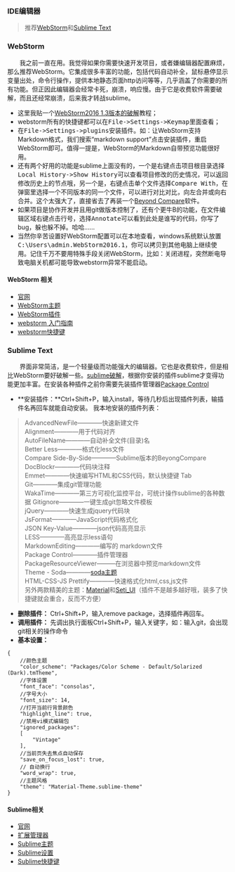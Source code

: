 ### IDE编辑器
> 推荐[WebStorm](https://www.jetbrains.com/webstorm/)和[Sublime Text](https://www.sublimetext.com/)

### WebStorm
&emsp;&emsp;我之前一直在用。我觉得如果你需要快速开发项目，或者嫌编辑器配置麻烦，那么推荐WebStorm。它集成很多丰富的功能，包括代码自动补全，鼠标悬停显示变量出处，命令行操作，提供本地静态页面http访问等等，几乎涵盖了你需要的所有功能。但正因此编辑器会经常卡死，崩溃，响应慢。由于它是收费软件需要破解，而且还经常崩溃，后来我才转战sublime。

- 这里我贴一个[WebStorm2016 1.3版本的破解](http://www.jianshu.com/p/c5f7ab33add0)教程；
- webstorm所有的快捷键都可以在<kbd>File->Settings->Keymap</kbd>里面查看；
- 在<kbd>File->Settings->plugins</kbd>安装插件。如：让WebStorm支持Markdown格式，我们搜索“markdown support”点击安装插件，重启WebStorm即可。值得一提是，WebStorm的Markdown自带预览功能很好用。
- 还有两个好用的功能是sublime上面没有的，一个是右键点击项目根目录选择<kbd>Local History->Show History</kbd>可以查看项目修改的历史情况，可以返回修改历史上的节点哦，另一个是，右键点击单个文件选择<kbd>Compare With</kbd>，在弹窗里选择一个不同版本的同一个文件，可以进行对比对比，向左合并或向右合并。这个太强大了，直接省去了再装一个[Beyond Compare](http://www.beyondcompare.cc/xiazai.html)软件。
- 如果项目是协作开发并且用git做版本控制了，还有个更牛B的功能，在文件编辑区域右键点击行号，选择<kbd>Annotate</kbd>可以看到此处是谁写的代码，你写了bug，躲也躲不掉。哈哈……
- 当然你辛苦设置好WebStorm配置可以在本地查看，windows系统默认放置<kbd>C:\Users\admin\.WebStorm2016.1</kbd>，你可以拷贝到其他电脑上继续使用。记住千万不要用特殊手段关闭WebStorm，比如：关闭进程，突然断电导致电脑关机都可能导致webstorm异常不能启动。
#### WebStorm 相关
- [官网](https://www.jetbrains.com/webstorm/)
- [WebStorm主题](http://www.webstormthemes.com/)
- [WebStorm插件](https://plugins.jetbrains.com/webstorm)
- [webstorm 入门指南](http://book.apebook.org/minghe/webstorm/index.html)
- [webstorm快捷键](http://www.jianshu.com/p/7229aff1ae74)

### Sublime Text
&emsp;&emsp;界面非常简洁，是一个轻量级而功能强大的编辑器。它也是收费软件，但是相比WebStorm要好破解一些。[sublime破解](http://www.jianshu.com/p/04e1b65dd2c0)，根据你安装的插件sublime才变得功能更加丰富。在安装各种插件之前你需要先装插件管理器[Package Control](https://packagecontrol.io/installation)

- **安装插件：**Ctrl+Shift+P，输入install，等待几秒后出现插件列表，输插件名再回车就能自动安装。
我本地安装的插件列表：
> AdvancedNewFile————快速新建文件<br>
> Alignment————用于代码对齐<br>
> AutoFileName————自动补全文件(目录)名<br>
> Better Less————格式化less文件<br>
> Compare Side-By-Side————Sublime版本的BeyongCompare<br>
> DocBlockr————代码块注释<br>
> Emmet————快速编写HTML和CSS代码，默认快捷键 Tab<br>
> Git————集成git管理功能<br>
> WakaTime————第三方可视化监控平台，可统计操作sublime的各种数据
> Gitignore————一键生成git忽略文件模板<br>
> jQuery————快速生成jquery代码块<br>
> JsFormat————JavaScript代码格式化<br>
> JSON Key-Value————json代码高亮显示<br>
> LESS————高亮显示less语句<br>
> MarkdownEditing————编写的 markdown文件<br>
> Package Control————插件管理器<br>
> PackageResourceViewer———在浏览器中预览markdown文件<br>
> Theme - Soda————[soda主题](http://buymeasoda.github.io/soda-theme/)<br>
> HTML-CSS-JS Prettify————快速格式化html,css,js文件<br>
> 另外两款精美的主题：[Material](http://equinsuocha.io/material-theme/#/default)和[Seti_UI](https://packagecontrol.io/packages/Seti_UI)（插件不是越多越好哦，装多了快捷键就会重合，反而不方便）
- **删除插件：** Ctrl+Shift+P，输入remove package，选择插件再回车。
- **调用插件：** 先调出执行面板Ctrl+Shift+P，输入关键字，如：输入git，会出现git相关的操作命令
- **基本设置：**
```
{
    //颜色主题
    "color_scheme": "Packages/Color Scheme - Default/Solarized (Dark).tmTheme",
    //字体设置
    "font_face": "consolas",  
    //字号大小  
    "font_size": 14,
    //打开当前行背景颜色
    "highlight_line": true,
    //禁用vi模式编辑包
    "ignored_packages":
    [
        "Vintage"
    ],
    //当前页失去焦点自动保存
    "save_on_focus_lost": true,
    // 自动换行
    "word_wrap": true,
    //主题风格
    "theme": "Material-Theme.sublime-theme"
}
```

#### Sublime相关
- [官网](https://www.sublimetext.com/)
- [扩展管理器](https://packagecontrol.io/)
- [Sublime主题](https://juejin.im/entry/599a1bed6fb9a0248070d4b1)
- [Sublime设置](https://www.jeffjade.com/2015/12/15/2015-04-17-toss-sublime-text/)
- [Sublime快捷键](http://jinfang.life/posts/e4aa08c5/)